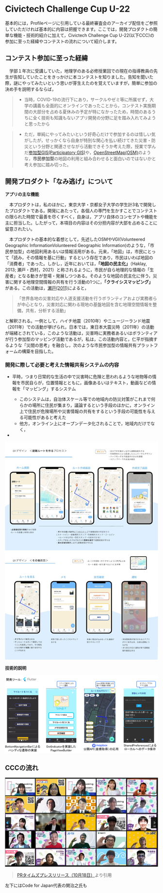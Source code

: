 # Civictech Challenge Cup U-22

基本的には，Profileページに引用している最終審査会のアーカイブ配信をご参照していただければ基本的に内容は把握できます。ここでは，開発プロダクトの簡単な機能・技術的紹介に加えて，Civictech Challenge Cup U-22(以下CCC)の参加に至った経緯やコンテストの流れについて紹介します。

## コンテスト参加に至った経緯
 　学部１年次に受講していた，地理学のある必修授業回での現在の指導教員の先生が告知していたことをきっかけに本コンテストを知りました。告知を聞いた際，謎にやってみたいという思いが芽生えたのを覚えていますが，簡単に参加の決め手を説明するならば，

>- 当時，COVID-19の流行下にあり，サークルやゼミ等に所属せず，大学の講義も全面的にオンラインであったことから，コンテスト実施期間の大部分を占める夏休みの予定が特になかったため，時間のあるうちに全く技術も知識もないアプリ開発の分野に足を踏み入れてみようと思ったから

>- ただ，単純にやってみたいという好奇心だけで参加するのは惜しい気がしたが，せっかくなら自身が特別な関心を払い続けてきた災害・防災という分野と関連させながら活動できそうか考えた際，授業で学んだ[参加型GIS(Participatory GIS)](https://www.jstage.jst.go.jp/article/thagis/18/2/18_139/_pdf/-char/ja)や，[OpenStreetMap(OSM)](https://www.openstreetmap.org/#map=4/35.59/134.38)のような，**市民参加型**の地図の利用と組み合わせると面白いのではないかと考え参加に踏み切った。
　
## 開発プロダクト「なみ逃げ」について

**アプリの主な機能**

　本プロダクトは，私のほかに，東京大学・京都女子大学の学生計3名で開発したプロダクトである。開発にあたって，各個人の専門を生かすことでコンテストの限られた時間で最善を尽くすべく，自身は，アプリ自体のコンセプトや機能を主に担当した。したがって，本項目の内容はその分担内容が大部を占めることに留意されたい。

　本プロダクトの基本的な着想として，先述したOSMやVGI(Volunteered Geographic InformationVolunteered Geographic Information)のような，「市民参加型」の地図利用あるいは情報活用がある。元来，「地図」は，市民にとって「読み，その情報を基に行動」するという存在であり，市民はいわば地図の「消費者」であった。しかし，近年においては，**「地図の民主化」**（Haklay, 2013; 瀬戸・西村，2021）と称されるように，市民が自ら地理的な情報の「生産者」となる動きが登場・発展しつつある。そのような地図の民主化に伴う，災害に関する地理空間情報の共有を行う活動の1つに，**「クライシスマッピング」** がある。この活動は，[瀬戸(2011)](https://www.gisa-japan.org/content/files/conferences/proceedings/2011cd/papers/B-2-4.pdf)によると，
>「世界各地の災害対応や人道支援活動を行うボランティアおよび実務者らが中心となり，災害対応に関わる現地の基盤地図を含む地理空間情報を整備，共有，分析する活動」

と解釈される。一例として，ハイチ地震（2010年）やニュージーランド地震（2011年）での活動が挙げられ，日本では，東日本大震災時（2011年）の活動が端緒とされている，このような活動は，災害時に実務者あるいはボランティアが行う参加型のマッピング活動であるが，私は，この活動内容と，仁平が指摘するような「災間の思考」を融合し，次のような市民参加型の情報共有プラットフォームの構築を目指した。

### 開発に際して必要と考えた情報共有システムの内容
- 平時，つまり日常的な生活の中で災害時に危険と思われるような地物等の情報を市民自らが，位置情報とともに，画像あるいはテキスト，動画などの情報を「マッピング」するシステム
  - このシステムは，自治体スケール等での地域内の防災対策がこれまで何らかの場所に住民が集まり，議論するという手段のほかに，オンライン上で住民が危険場所や災害情報の共有をするという手段の可能性を与える可能性があると考えた
  - 他方，オンライン上にオープンデータ化されることで，地域内だけでなく，

- 


![写真１](../figure/fig_naminige_intro_1.jpg)
![写真２](../figure/fig_naminige_intro_2.jpg)

**技術的説明**

![写真３](../figure/fig_naminige_tech_1.png)

## CCCの流れ

![最終審査会集合写真](../figure/fig_CCC_final.png)
>[PRタイムズプレスリリース（10月18日）](https://prtimes.jp/main/html/rd/p/000000039.000039198.html)より引用

左下にはCode for Japan代表の関治之氏も
